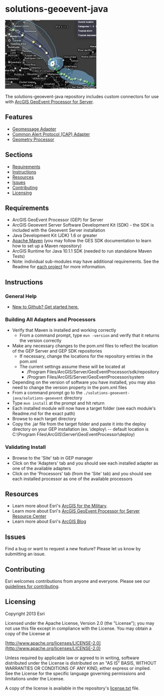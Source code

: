 solutions-geoevent-java 
====================

![Image of geomessage-adapter](ScreenShot.JPG)

The solutions-geoevent-java repository includes custom connectors for use with [ArcGIS GeoEvent Processor for Server](http://www.esri.com/software/arcgis/arcgisserver/extensions/geoevent-extension). 

## Features

* [Geomessage Adapter](solutions-geoevent/adapters/geomessage-adapter/README.md)
* [Common Alert Protocol (CAP) Adapter](solutions-geoevent/adapters/CAP-adapter/README.md)
* [Geometry Processor](solutions-geoevent/processors/geometry-processor/README.md)

## Sections

* [Requirements](#requirements)
* [Instructions](#instructions)
* [Resources](#resources)
* [Issues](#issues)
* [Contributing](#contributing)
* [Licensing](#licensing)

## Requirements

* ArcGIS GeoEvent Processor (GEP) for Server
* ArcGIS Geoevent Server Software Development Kit (SDK) - the SDK is included with the Geoevent Server installation
* Java Development Kit (JDK) 1.6 or greater
* [Apache Maven](http://maven.apache.org) (you may follow the GES SDK documentation to learn how to set up a Maven repository)
* ArcGIS Runtime for Java 10.1.1 SDK (needed to run standalone Maven Tests)
* Note: individual sub-modules may have additional requirements. See the Readme for [each project](#features) for more information.

## Instructions

### General Help

* [New to Github? Get started here.](http://htmlpreview.github.com/?https://github.com/Esri/esri.github.com/blob/master/help/esri-getting-to-know-github.html)

### Building All Adapters and Processors
 
* Verify that Maven is installed and working correctly
    * From a command prompt, type `mvn -version` and verify that it returns the version correctly
* Make any necessary changes to the pom.xml files to reflect the location of the GEP Server and GEP SDK repositories
    * If necessary, change the locations for the repository entries in the pom.xml 
    * The current settings assume these will be located at 
        * /Program Files/ArcGIS/Server/GeoEventProcessor/sdk/repository
        * /Program Files/ArcGIS/Server/GeoEventProcessor/system
* Depending on the version of software you have installed, you may also need to change the version property in the pom.xml files
* From a command prompt go to the `./solutions-geoevent-java/solutions-geoevent` directory
* Type `mvn install` at the prompt and hit return
* Each installed module will now have a target folder (see each module's Readme.md for the exact path)
* Browse to each target directory 
* Copy the .jar file from the target folder and paste it into the deploy directory on your GEP installation (ex. <GEP install location>\deploy\ -- default location is C:\Program Files\ArcGIS\Server\GeoEventProcessor\deploy)
 
### Validating Install
 
* Browse to the 'Site' tab in GEP manager
* Click on the 'Adapters' tab and you should see each installed adapter as one of the available adapters
* Click on the 'Processors' tab (from the 'Site' tab) and you should see each installed processor as one of the available processors

## Resources

* Learn more about Esri's [ArcGIS for the Military](http://solutions.arcgis.com/military/).
* Learn more about Esri's [ArcGIS GeoEvent Processor for Server Resource Center](http://pro.arcgis.com/share/geoevent-processor/)
* Learn more about Esri's [ArcGIS Blog](http://blogs.esri.com/esri/arcgis/)

## Issues

Find a bug or want to request a new feature?  Please let us know by submitting an issue.

## Contributing

Esri welcomes contributions from anyone and everyone. Please see our [guidelines for contributing](https://github.com/esri/contributing).

## Licensing

Copyright 2013 Esri

Licensed under the Apache License, Version 2.0 (the "License");
you may not use this file except in compliance with the License.
You may obtain a copy of the License at

   [http://www.apache.org/licenses/LICENSE-2.0](http://www.apache.org/licenses/LICENSE-2.0)

Unless required by applicable law or agreed to in writing, software
distributed under the License is distributed on an "AS IS" BASIS,
WITHOUT WARRANTIES OR CONDITIONS OF ANY KIND, either express or implied.
See the License for the specific language governing permissions and
limitations under the License.

A copy of the license is available in the repository's
[license.txt](license.txt) file.
